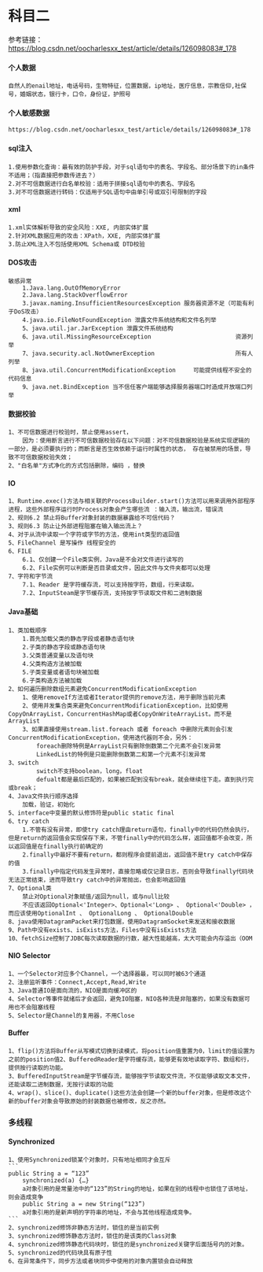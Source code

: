 # 科目二
参考链接：https://blog.csdn.net/oocharlesxx_test/article/details/126098083#_178
#### 个人数据
```
自然人的enail地址，电话号码，生物特征，位置数据，ip地址，医疗信息，宗教信仰,社保号，婚姻状态，银行卡，口令，身份证，护照号
```
#### 个人敏感数据
```
https://blog.csdn.net/oocharlesxx_test/article/details/126098083#_178
```
#### sql注入
    1.使用参数化查询：最有效的防护手段，对于sql语句中的表名、字段名、部分场景下的in条件不适用；（指直接把参数传进去？）
    2.对不可信数据进行白名单校验：适用于拼接sql语句中的表名、字段名
    3.对不可信数据进行转码：仅适用于SQL语句中由单引号或双引号限制的字段
#### xml
    1.xml实体解析导致的安全风险：XXE, 内部实体扩展
    2.针对XML数据应用的攻击：XPath，XXE, 内部实体扩展
    3.防止XML注入不包括使用XML Schema或 DTD校验
#### DOS攻击
    敏感异常
        1.Java.lang.OutOfMemoryError
        2.Java.lang.StackOverflowError
        3.javax.naming.InsufficientResourcesException 服务器资源不足（可能有利于DoS攻击）
        4.java.io.FileNotFoundException 泄露文件系统结构和文件名列举
        5、java.util.jar.JarException 泄露文件系统结构
        6、java.util.MissingResourceException                        资源列举
        7、java.security.acl.NotOwnerException                       所有人列举
        8、java.util.ConcurrentModificationException     可能提供线程不安全的代码信息
        9、java.net.BindException 当不信任客户端能够选择服务器端口时造成开放端口列举
#### 数据校验
    1、不可信数据进行校验时，禁止使用assert，
        因为：使用断言进行不可信数据校验存在以下问题：对不可信数据校验是系统实现逻辑的一部分，是必须要执行的；而断言是否生效依赖于运行时属性的状态， 存在被禁用的场景，导致不可信数据校验失效；
    2、"白名单"方式净化的方式包括删除，编码 ，替换
#### IO
    1、Runtime.exec()方法与相关联的ProcessBuilder.start()方法可以用来调用外部程序进程，这些外部程序运行时Process对象会产生哪些流 ：输入流，输出流，错误流
    2、规则6.2 禁止将Buffer对象封装的数据暴露给不可信代码？
    3、规则6.3 防止让外部进程阻塞在输入输出流上？
    4、对于从流中读取一个字符或字节的方法，使用int类型的返回值
    5、FileChannel 是写操作 线程安全的
    6、FILE
        6.1、仅创建一个File类实例，Java是不会对文件进行读写的
        6.2、File实例可以判断是否目录或文件，因此文件与文件夹都可以处理
    7、字符和字节流
        7.1、Reader 是字符缓存流，可以支持按字符，数组，行来读取。
        7.2、InputSteam是字节缓存流，支持按字节读取文件和二进制数据
#### Java基础
    1、类加载顺序
        1.首先加载父类的静态字段或者静态语句块
        2.子类的静态字段或静态语句块
        3.父类普通变量以及语句块
        4.父类构造方法被加载
        5.子类变量或者语句块被加载
        6.子类构造方法被加载
    2、如何遍历删除数组元素避免ConcurrentModificationException
        1、使用removeIf方法或者Iterator提供的remove方法，用于删除当前元素
        2、使用并发集合类来避免ConcurrentModificationException，比如使用CopyOnArrayList，ConcurrentHashMap或者CopyOnWriteArrayList。而不是ArrayList
        3、如果直接使用stream.list.foreach 或者 foreach 中删除元素则会引发ConcurrentModificationException，使用迭代器则不会，另外：
            foreach删除特例是ArrayList只有删除倒数第二个元素不会引发异常
            LinkedList的特例是只能删除倒数第二和第一个元素不引发异常
    3、switch
            switch不支持boolean，long，float
            defualt都是最后匹配的，如果被匹配到没有break，就会继续往下走。直到执行完或break；
    4、Java文件执行顺序选择
        加载，验证，初始化
    5、interface中变量的默认修饰符是public static final
    6、try catch
        1.不管有没有异常，即使try catch理由return语句，finally中的代码仍然会执行，但是return的返回值会实现保存下来，不管finally中的代码怎么样，返回值都不会改变，所以返回值是在finally执行前确定的
        2.finally中最好不要有return，都则程序会提前退出，返回值不是try catch中保存的值
        3.finally中指定代码发生异常时，直接忽略或仅记录日志，否则会导致finally代码块无法正常结束，进而导致try catch中的异常抛出，也会影响返回值
    7、Optional类
        禁止对Optional对象赋值/返回为null，或与null比较
        不应该返回Optional<'Integer>、Optional<'Long> 、 Optional<'Double> ，而应该使用OptionalInt 、 OptionalLong 、 OptionalDouble
    8、java使用DatagramPacket来打包数据，使用DatagramSocket来发送和接收数据
    9、Path中没有exists、isExists方法，Files中没有isExists方法
    10、fetchSize控制了JDBC每次读取数据的行数，越大性能越高，太大可能会内存溢出（OOM
#### NIO Selector
    1、一个Selector对应多个Channel，一个选择器最，可以同时被63个通道
    2、注册监听事件：Connect,Accept,Read,Write
    3、Java普通IO是面向流的，NIO是面向缓冲区的
    4、Selector等事件就绪后才会返回，避免IO阻塞，NIO各种流是非阻塞的，如果没有数据可用也不会阻塞线程
    5、Selector是Channel的复用器，不用Close
#### Buffer
    1、flip()方法将Buffer从写模式切换到读模式，将position值重置为0，limit的值设置为之前的position值2、BufferedReader是字符缓存流，能够更有效地读取字符、数组和行，提供按行读取的功能。
    3、BufferedInputStream是字节缓存流，能够按字节读取文件流，不仅能够读取文本文件，还能读取二进制数据，无按行读取的功能
    4、wrap()、slice()、duplicate()这些方法会创建一个新的buffer对象，但是修改这个新的buffer对象会导致原始的封装数据也被修改，反之亦然。
### 多线程
#### Synchronized
    1、使用Synchronized锁某个对象时，只有地址相同才会互斥
    ```
    public String a = “123”
        synchronized(a) {…}
        a对象引用的是常量池中的“123”的String的地址，如果在别的线程中也锁住了该地址，则会造成竞争
        public String a = new String(“123”)
        a对象引用的是新声明的字符串的地址，不会与其他线程造成竞争。
    ```
    2、synchronized修饰非静态方法时，锁住的是当前实例
    3、synchronized修饰静态方法时，锁住的是该类的Class对象
    4、synchronized修饰静态代码块时，锁住的是synchronized关键字后面括号内的对象。
    5、synchronized的代码块具有原子性
    6、在异常条件下，同步方法或者块同步中使用的对象内置锁会自动释放
